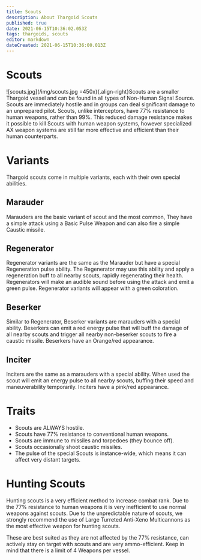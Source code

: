 ```yaml
---
title: Scouts
description: About Thargoid Scouts
published: true
date: 2021-06-15T10:36:02.053Z
tags: thargoids, scouts
editor: markdown
dateCreated: 2021-06-15T10:36:00.013Z
---
```


# Scouts
![scouts.jpg](/img/scouts.jpg =450x){.align-right}Scouts are a smaller Thargoid vessel and can be found in all types of Non-Human Signal Source. Scouts are immediately hostile and in groups can deal significant damage to an unprepared pilot. Scouts, unlike interceptors, have 77% resistance to human weapons, rather than 99%. This reduced damage resistance makes it possible to kill Scouts with human weapon systems, however specialized AX weapon systems are still far more effective and efficient than their human counterparts.

# Variants

Thargoid scouts come in multiple variants, each with their own special abilities.

## Marauder
Marauders are the basic variant of scout and the most common, They have a simple attack using a Basic Pulse Weapon and can also fire a simple Caustic missile.

## Regenerator
Regenerator variants are the same as the Marauder but have a special Regeneration pulse ability. The Regenerator may use this ability and apply a regeneration buff to all nearby scouts, rapidly regenerating their health. Regenerators will make an audible sound before using the attack and emit a green pulse. Regenerator variants will appear with a green coloration.

## Beserker
Similar to Regenerator, Beserker variants are marauders with a special ability. Beserkers can emit a red energy pulse that will buff the damage of all nearby scouts and trigger all nearby non-beserker scouts to fire a caustic missile. Beserkers have an Orange/red appearance.

## Inciter
Inciters are the same as a marauders with a special ability. When used the scout will emit an energy pulse to all nearby scouts, buffing their speed and maneuverability temporarily. Inciters have a pink/red appearance.

# Traits
- Scouts are ALWAYS hostile.
- Scouts have 77% resistance to conventional human weapons.
- Scouts are immune to missiles and torpedoes (they bounce off).
- Scouts occasionally shoot caustic missiles.
- The pulse of the special Scouts is instance-wide, which means it can affect very distant targets.

# Hunting Scouts

Hunting scouts is a very efficient method to increase combat rank. Due to the 77% resistance to human weapons it is very inefficient to use normal weapons against scouts. Due to the unpredictable nature of scouts, we strongly recommend the use of Large Turreted Anti-Xeno Multicannons as the most effective weapon for hunting scouts.

These are best suited as they are not affected by the 77% resistance, can actively stay on target with scouts and are very ammo-efficient. Keep in mind that there is a limit of 4 Weapons per vessel.